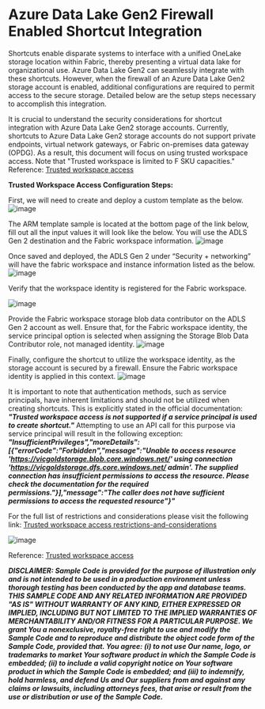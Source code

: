 # Azure Data Lake Gen2 Firewall Enabled Shortcut Integration 
<link rel="icon" href="articles/fabric_16_color.svg" type="image/x-icon" >

Shortcuts enable disparate systems to interface with a unified OneLake storage location within Fabric, thereby presenting a virtual data lake for organizational use. 
Azure Data Lake Gen2 can seamlessly integrate with these shortcuts. 
However, when the firewall of an Azure Data Lake Gen2 storage account is enabled, additional configurations are required to permit access to the secure storage. 
Detailed below are the setup steps necessary to accomplish this integration.

It is crucial to understand the security considerations for shortcut integration with Azure Data Lake Gen2 storage accounts. 
Currently, shortcuts to Azure Data Lake Gen2 storage accounts do not support private endpoints, virtual network gateways, or Fabric on-premises data gateway (OPDG). 
As a result, this document will focus on using trusted workspace access. Note that "Trusted workspace is limited to F SKU capacities."
Reference:  <a href="https://learn.microsoft.com/en-us/fabric/security/security-trusted-workspace-access#arm-template-sample" target="_blank">Trusted workspace access</a>


**Trusted Workspace Access Configuration Steps:**

First, we will need to create and deploy a custom template as the below. 
![image](https://github.com/user-attachments/assets/9c005bdd-9be5-497f-96cf-fd2394231c36)

The ARM template sample is located at the bottom page of the link below, fill out all the input values it will look like the below. You will use the ADLS Gen 2 destination and the Fabric workspace information. 
![image](https://github.com/user-attachments/assets/c3ddf582-8040-441d-aa17-2d1750b39e06)

Once saved and deployed, the ADLS Gen 2 under “Security + networking” will have the fabric workspace and instance information listed as the below. 
![image](https://github.com/user-attachments/assets/e1ef7609-4fa5-45b2-ba86-904312cd876d)

Verify that the workspace identity is registered for the Fabric workspace. 

![image](https://github.com/user-attachments/assets/4439faee-9d8d-4dbc-901f-d50e1cab8145)

Provide the Fabric workspace storage blob data contributor on the ADLS Gen 2 account as well. 
Ensure that, for the Fabric workspace identity, the service principal option is selected when assigning the Storage Blob Data Contributor role, not managed identity.
![image](https://github.com/user-attachments/assets/8262d649-a584-40dd-a179-0c679ee12047)



Finally, configure the shortcut to utilize the workspace identity, as the storage account is secured by a firewall. Ensure the Fabric workspace identity is applied in this context.
![image](https://github.com/user-attachments/assets/2983e8e0-92b1-4e6c-a3b0-77a5d82f58b2)

It is important to note that authentication methods, such as service principals, have inherent limitations and should not be utilized when creating shortcuts. This is explicitly stated in the official documentation: ***"Trusted workspace access is not supported if a service principal is used to create shortcut."***
Attempting to use an API call for this purpose via service principal will result in the following exception:
***"InsufficientPrivileges","moreDetails":[{"errorCode":"Forbidden","message":"Unable to access resource 'https://vicgoldstorage.blob.core.windows.net/' using connection 'https://vicgoldstorage.dfs.core.windows.net/ admin'. The supplied connection has insufficient permissions to access the resource. Please check the documentation for the required permissions."}],"message":"The caller does not have sufficient permissions to access the requested resource"}"***

For the full list of restrictions and considerations please visit the following link: 
<a href="https://learn.microsoft.com/en-us/fabric/security/security-trusted-workspace-access#restrictions-and-considerations" target="_blank">Trusted workspace access restrictions-and-considerations</a>


![image](https://github.com/user-attachments/assets/cc16e02a-fec5-4a29-91e6-c87149e86e9a)




Reference:  <a href="https://learn.microsoft.com/en-us/fabric/security/security-trusted-workspace-access#arm-template-sample" target="_blank">Trusted workspace access</a>


***DISCLAIMER: Sample Code is provided for the purpose of illustration only and is not intended to be used in a production environment unless thorough testing has been conducted by the app and database teams. THIS SAMPLE CODE AND ANY RELATED INFORMATION ARE PROVIDED "AS IS" WITHOUT WARRANTY OF ANY KIND, EITHER EXPRESSED OR IMPLIED, INCLUDING BUT NOT LIMITED TO THE IMPLIED WARRANTIES OF MERCHANTABILITY AND/OR FITNESS FOR A PARTICULAR PURPOSE. We grant You a nonexclusive, royalty-free right to use and modify the Sample Code and to reproduce and distribute the object code form of the Sample Code, provided that. You agree: (i) to not use Our name, logo, or trademarks to market Your software product in which the Sample Code is embedded; (ii) to include a valid copyright notice on Your software product in which the Sample Code is embedded; and (iii) to indemnify, hold harmless, and defend Us and Our suppliers from and against any claims or lawsuits, including attorneys fees, that arise or result from the use or distribution or use of the Sample Code.***
